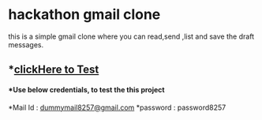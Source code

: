 <!-- @format -->

# hackathon gmail clone

this is a simple gmail clone where you can read,send ,list and save the draft messages.

##  *[clickHere to Test](https://festive-edison-7f2855.netlify.app/)


#### *Use below credentials, to test the this project

*Mail Id : dummymail8257@gmail.com
*password : password8257
